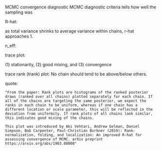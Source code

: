 

MCMC convergence diagnostic
MCMC diagnostic criteria tells how well the sampling was


R-hat:

as total variance shrinks to average variance within chains, r-hat approaches 1.

n_eff:




trace plot:

(1) stationarity, (2) good mixing, and (3) convergence


trace rank (trank) plot:
No chain should tend to be above/below others.


quote:

    "From the paper: Rank plots are histograms of the ranked posterior draws (ranked over all chains) plotted separately for each chain. If all of the chains are targeting the same posterior, we expect the ranks in each chain to be uniform, whereas if one chain has a different location or scale parameter, this will be reflected in the deviation from uniformity. If rank plots of all chains look similar, this indicates good mixing of the chains.

    This plot was introduced by Aki Vehtari, Andrew Gelman, Daniel Simpson, Bob Carpenter, Paul-Christian Burkner (2019): Rank-normalization, folding, and localization: An improved R-hat for assessing convergence of MCMC. arXiv preprint https://arxiv.org/abs/1903.08008"